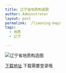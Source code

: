 ```yaml
---
title: 辽宁省地质构造图
author: Adminstrator
layout: post
permalink:  /liaoning-map/
tags:
  - 地质
  - 辽宁
  
---
```




![辽宁省地质构造图](http://ww4.sinaimg.cn/large/6ff04438tw1eccl1f0qjjj20ir0ektb6.jpg)

[下载地址](http://sns.ngac.cn/archive/detail/163229)
下载需要登录哦
